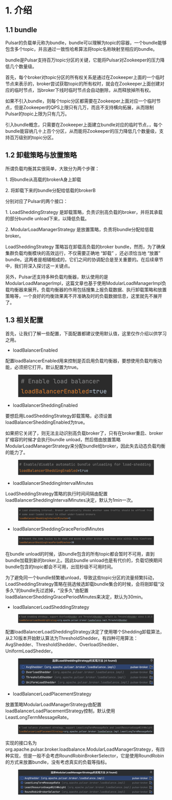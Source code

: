 # 1. 介绍

## **1.1 bundle**

Pulsar的负载单元称为bundle，bundle可以理解为topic的容器，一个bundle能够包含多个topic，并且通过一致性哈希算法将topic名称映射至相应的bundle。

bundle是Pulsar支持百万topic分区的关键，它能将Pulsar对Zookeeper的压力降低几个数量级。

首先，每个broker对topic分区的所有权关系是通过在Zookeeper上面的一个临时节点来表示的，broker尝试获取topic的所有权时，就会在Zookeeper上面创建对应的临时节点，当broker下线时临时节点会自动删除，从而释放掉所有权。

如果不引入bundle，则每个topic分区都需要在Zookeeper上面对应一个临时节点，但是Zookeeper的QPS上限只有几万，而且不支持横向拓展，从而限制Pulsar的topic上限为只有几万。

引入bundle概念，只需要在Zookeeper上面建立bundle对应的临时节点，，每个bundle能容纳几十上百个分区，从而能将Zookeeper的压力降低几个数量级，支持百万级别的topic分区。



## **1.2 卸载策略与放置策略**

所谓负载均衡其实很简单，大致分为两个步骤：

1\. 将bundle从高载的brokerA身上卸载

2\. 将卸载下来的bundle分配给低载的brokerB



分别对应了Pulsar的两个接口：

1\. LoadSheddingStrategy 是卸载策略，负责识别高负载的broker，并将其承载的部分bundle unload下来，以降低负载。

2\. ModularLoadManagerStrategy 是放置策略，负责将bundle分配给低载broker。

&#x20;

LoadSheddingStrategy 策略旨在卸载高负载的broker bundle，然而，为了确保集群负载均衡模块的高效运行，不仅需要正确地 “卸载” ，还必须恰当地 “放置” bundle。这两者是相辅相成的，它们之间的协调配合是至关重要的。在后续章节中，我们将深入探讨这一关键点。

另外，Pulsar还支持多种负载均衡器，默认使用的是ModularLoadManagerImpl，这篇文章也基于使用ModularLoadManagerImpl负载均衡器来展开。负载均衡器的作用包括搜集上报负载数据、执行卸载策略和放置策略等，一个良好的均衡效果离不开准确及时的负载数据信息，这里就先不展开了。

&#x20;

## **1.3 相关配置**

首先，让我们了解一些配置，下面配置都建议使用默认值，这里仅作介绍以供学习之用。

* loadBalancerEnabled

配置loadBalancerEnabled用来控制是否启用负载均衡器，要想使用负载均衡功能，必须把它打开。默认配置为true。

<figure><img src="../.gitbook/assets/image (4) (1) (1) (1) (1).png" alt=""><figcaption></figcaption></figure>

* loadBalancerSheddingEnabled

要想启用LoadSheddingStrategy卸载策略，必须设置loadBalancerSheddingEnabled为true。

如果把它关闭了，则无法主动识别高负载broker了，只有在broker重启、broker扩缩容的时候才会执行bundle unload，然后借由放置策略ModularLoadManagerStrategy来分配bundle给broker，因此失去动态负载均衡的能力了。

<figure><img src="../.gitbook/assets/image (5) (1) (1) (1) (1).png" alt=""><figcaption></figcaption></figure>



* loadBalancerSheddingIntervalMinutes

LoadSheddingStrategy策略的执行时间间隔由配置loadBalancerSheddingIntervalMinutes决定，默认为1min一次。

<figure><img src="../.gitbook/assets/image (6) (1) (1) (1) (1).png" alt=""><figcaption></figcaption></figure>

* loadBalancerSheddingGracePeriodMinutes

<figure><img src="../.gitbook/assets/image (7) (1) (1) (1).png" alt=""><figcaption></figcaption></figure>

在bundle unload的时候，该bundle包含的所有topic都会暂时不可用，直到bundle加载到新的broker上。因此bundle unload也是有代价的，负载切换期间bundle包含的topic都会不可用，出现秒级不可用时间。

为了避免同一个bundle频繁被unload，导致这些topic分区的流量频繁抖动，LoadSheddingStrategy策略在挑选候选卸载bundle集合的时候，会将刚卸载“没多久”的bundle先过滤掉，“没多久”由配置loadBalancerSheddingGracePeriodMinutes来决定，默认为30min。



* loadBalancerLoadSheddingStrategy

<figure><img src="../.gitbook/assets/image (8) (1).png" alt=""><figcaption></figcaption></figure>

配置loadBalancerLoadSheddingStrategy决定了使用哪个Shedding卸载算法，从2.10版本开始默认算法为ThresholdShedder。有四种可用算法：AvgShedder、ThresholdShedder、OverloadShedder、UniformLoadShedder。

<figure><img src="../.gitbook/assets/image (9) (1).png" alt=""><figcaption></figcaption></figure>

* loadBalancerLoadPlacementStrategy

放置策略ModularLoadManagerStrategy由配置loadBalancerLoadPlacementStrategy控制，默认使用LeastLongTermMessageRate。

<figure><img src="../.gitbook/assets/image (10) (1).png" alt=""><figcaption></figcaption></figure>

实现的接口名为org.apache.pulsar.broker.loadbalance.ModularLoadManagerStrategy，有四种实现，但是一般不会考虑RoundRobinBrokerSelector，它是使用RoundRobin的方式来放置bundle，没有考虑真实的负载等指标。

<figure><img src="../.gitbook/assets/image (11) (1).png" alt=""><figcaption></figcaption></figure>











